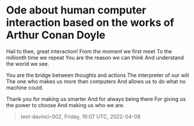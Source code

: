 #  Ode about human computer interaction based on the works of Arthur Conan Doyle


Hail to thee, great interaction!
From the moment we first meet
To the millionth time we repeat
You are the reason we can think
And understand the world we see.

You are the bridge between thoughts and actions
The interpreter of our will
The one who makes us more than computers
And allows us to do what no machine could.

Thank you for making us smarter
And for always being there
For giving us the power to choose
And making us who we are.

> text-davinci-002, Friday, 16:07 UTC, 2022-04-08
